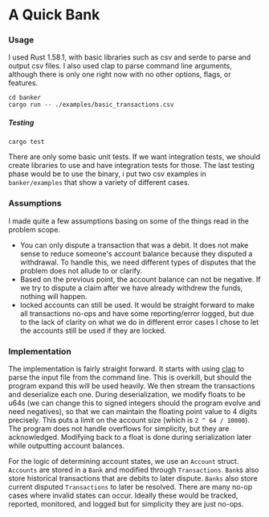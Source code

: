 # A Quick Bank

### Usage

I used Rust 1.58.1, with basic libraries such as csv and serde to parse and output csv files. I also used clap to parse command line arguments, although there is only one right now with no other options, flags, or features. 

```
cd banker
cargo run -- ./examples/basic_transactions.csv
```

##### Testing

```
cargo test
```

There are only some basic unit tests. If we want integration tests, we should create libraries to use and have integration tests for those. The last testing phase would be to use the binary, i put two csv examples in `banker/examples` that show a variety of different cases.

### Assumptions
I made quite a few assumptions basing on some of the things read in the problem scope.
* You can only dispute a transaction that was a debit. It does not make sense to reduce someone's account balance because they disputed a withdrawal. To handle this, we need different types of disputes that the problem does not allude to or clarify.
* Based on the previous point, the account balance can not be negative. If we try to dispute a claim after we have already withdrew the funds, nothing will happen.
* locked accounts can still be used. It would be straight forward to make all transactions no-ops and have some reporting/error logged, but due to the lack of clarity on what we do in different error cases I chose to let the accounts still be used if they are locked.

### Implementation

The implementation is fairly straight forward. It starts with using [clap](https://github.com/clap-rs/clap) to parse the input file from the command line. This is overkill, but should the program expand this will be used heavily. We then stream the transactions and deserialize each one. During deserialization, we modify floats to be u64s (we can change this to signed integers should the program evolve and need negatives), so that we can maintain the floating point value to 4 digits precisely. This puts a limit on the account size (which is `2 ^ 64 / 10000`). The program does not handle overflows for simplicity, but they are acknowledged. Modifying back to a float is done during serialization later while outputting account balances.

For the logic of determining account states, we use an `Account` struct. `Accounts` are stored in a `Bank` and modified through `Transactions`. `Bank`s also store historical transactions that are debits to later dispute. `Banks` also store current disputed `Transactions` to later be resolved. There are many no-op cases where invalid states can occur. Ideally these would be tracked, reported, monitored, and logged but for simplicity they are just no-ops. 

